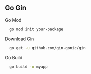 ## Go Gin

Go Mod
```bash
  go mod init your-package
```
    
Download Gin
```bash
  go get -u github.com/gin-gonic/gin
```

Go Build
```bash
  go build -o myapp
```
